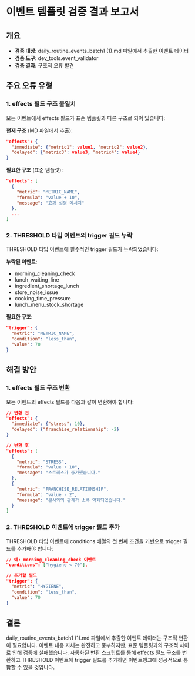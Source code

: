 # 이벤트 템플릿 검증 결과 보고서

## 개요
- **검증 대상**: daily_routine_events_batch1 (1).md 파일에서 추출한 이벤트 데이터
- **검증 도구**: dev_tools.event_validator
- **검증 결과**: 구조적 오류 발견

## 주요 오류 유형

### 1. effects 필드 구조 불일치
모든 이벤트에서 effects 필드가 표준 템플릿과 다른 구조로 되어 있습니다:

**현재 구조** (MD 파일에서 추출):
```json
"effects": {
  "immediate": {"metric1": value1, "metric2": value2},
  "delayed": {"metric3": value3, "metric4": value4}
}
```

**필요한 구조** (표준 템플릿):
```json
"effects": [
  {
    "metric": "METRIC_NAME",
    "formula": "value + 10",
    "message": "효과 설명 메시지"
  },
  ...
]
```

### 2. THRESHOLD 타입 이벤트의 trigger 필드 누락
THRESHOLD 타입 이벤트에 필수적인 trigger 필드가 누락되었습니다:

**누락된 이벤트**:
- morning_cleaning_check
- lunch_waiting_line
- ingredient_shortage_lunch
- store_noise_issue
- cooking_time_pressure
- lunch_menu_stock_shortage

**필요한 구조**:
```json
"trigger": {
  "metric": "METRIC_NAME",
  "condition": "less_than",
  "value": 70
}
```

## 해결 방안

### 1. effects 필드 구조 변환
모든 이벤트의 effects 필드를 다음과 같이 변환해야 합니다:

```json
// 변환 전
"effects": {
  "immediate": {"stress": 10},
  "delayed": {"franchise_relationship": -2}
}

// 변환 후
"effects": [
  {
    "metric": "STRESS",
    "formula": "value + 10",
    "message": "스트레스가 증가했습니다."
  },
  {
    "metric": "FRANCHISE_RELATIONSHIP",
    "formula": "value - 2",
    "message": "본사와의 관계가 소폭 악화되었습니다."
  }
]
```

### 2. THRESHOLD 이벤트에 trigger 필드 추가
THRESHOLD 타입 이벤트에 conditions 배열의 첫 번째 조건을 기반으로 trigger 필드를 추가해야 합니다:

```json
// 예: morning_cleaning_check 이벤트
"conditions": ["hygiene < 70"],

// 추가할 필드
"trigger": {
  "metric": "HYGIENE",
  "condition": "less_than",
  "value": 70
}
```

## 결론
daily_routine_events_batch1 (1).md 파일에서 추출한 이벤트 데이터는 구조적 변환이 필요합니다. 이벤트 내용 자체는 완전하고 풍부하지만, 표준 템플릿과의 구조적 차이로 인해 검증에 실패했습니다. 자동화된 변환 스크립트를 통해 effects 필드 구조를 변환하고 THRESHOLD 이벤트에 trigger 필드를 추가하면 이벤트뱅크에 성공적으로 통합할 수 있을 것입니다.
